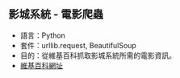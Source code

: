 ## 影城系統 - 電影爬蟲
  + 語言：Python
  + 套件：urllib.request, BeautifulSoup
  + 目的：從維基百科抓取影城系統所需的電影資訊。
  + [維基百科網址](https://reurl.cc/Rjrjr6 "Title")
